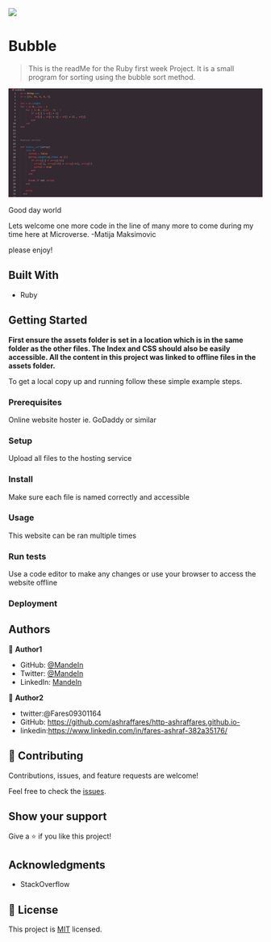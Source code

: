 
![](https://img.shields.io/badge/Microverse-blueviolet)

# Bubble

> This is the readMe for the Ruby first week Project. It is a small program for sorting using the bubble sort method.

![screenshot](./screen.png)

Good day world


Lets welcome one more code in the line of many more to come during my time here at Microverse.
-Matija Maksimovic


please enjoy!

## Built With

- Ruby

## Getting Started

**First ensure the assets folder is set in a location which is in the same folder as the other files. The Index and CSS should also be easily accessible. All the content in this project was linked to offline files in the assets folder.**



To get a local copy up and running follow these simple example steps.

### Prerequisites
Online website hoster ie. GoDaddy or similar

### Setup

Upload all files to the hosting service

### Install

Make sure each file is named correctly and accessible

### Usage

This website can be ran multiple times

### Run tests

Use a code editor to make any changes or use your browser to access the website offline

### Deployment



## Authors

👤 **Author1**

- GitHub: [@MandeIn](https://github.com/MandeIn)
- Twitter: [@MandeIn](https://twitter.com/MandeIn)
- LinkedIn: [MandeIn](https://linkedin.com/MandeIn)

👤 **Author2**
- twitter:@Fares09301164
- GitHub: https://github.com/ashraffares/http-ashraffares.github.io-
- linkedin:https://www.linkedin.com/in/fares-ashraf-382a35176/

## 🤝 Contributing

Contributions, issues, and feature requests are welcome!

Feel free to check the [issues](https://github.com/Mandeln/GOLUB/issues).

## Show your support

Give a ⭐️ if you like this project!

## Acknowledgments

- StackOverflow

## 📝 License

This project is [MIT](https://opensource.org/licenses/MIT) licensed.

